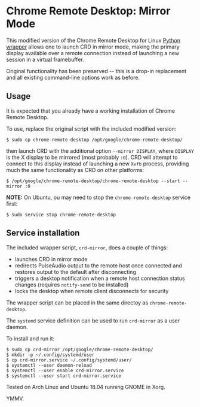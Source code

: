 # Chrome Remote Desktop: Mirror Mode

This modified version of the Chrome Remote Desktop for Linux [Python wrapper](https://github.com/chromium/chromium/blob/master/remoting/host/linux/linux_me2me_host.py) allows one to launch CRD in mirror mode, making the primary display available over a remote connection instead of launching a new session in a virtual framebuffer.

Original functionality has been preserved -- this is a drop-in replacement and all existing command-line options work as before.

## Usage

It is expected that you already have a working installation of Chrome Remote Desktop.

To use, replace the original script with the included modified version:
```
$ sudo cp chrome-remote-desktop /opt/google/chrome-remote-desktop/
```

then launch CRD with the additional option `--mirror DISPLAY`, where `DISPLAY` is the X display to be mirrored (most probably `:0`). CRD will attempt to connect to this display instead of launching a new `Xvfb` process, providing much the same functionality as CRD on other platforms:

```
$ /opt/google/chrome-remote-desktop/chrome-remote-desktop --start --mirror :0
```

**NOTE:** On Ubuntu, ou may need to stop the `chrome-remote-desktop` service first:
```
$ sudo service stop chrome-remote-desktop
```

## Service installation

The included wrapper script, `crd-mirror`, does a couple of things:
* launches CRD in mirror mode
* redirects PulseAudio output to the remote host once connected and restores output to the default after disconnecting
* triggers a desktop notification when a remote host connection status changes (requires `notify-send` to be installed)
* locks the desktop when remote client disconnects for security

The wrapper script can be placed in the same directoy as `chrome-remote-desktop`.

The `systemd` service definition can be used to run `crd-mirror` as a user daemon.

To install and run it:
```
$ sudo cp crd-mirror /opt/google/chrome-remote-desktop/
$ mkdir -p ~/.config/systemd/user
$ cp crd-mirror.service ~/.config/systemd/user/
$ systemctl --user daemon-reload
$ systemctl --user enable crd-mirror.service
$ systemctl --user start crd-mirror.service
```

Tested on Arch Linux and Ubuntu 18.04 running GNOME in Xorg.

YMMV.